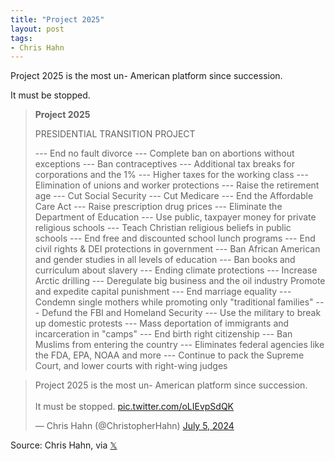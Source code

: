 ```yaml
---
title: "Project 2025"
layout: post
tags:
- Chris Hahn
---
```


Project 2025 is the most un- American platform since succession.

It must be stopped.

> **Project 2025**
>
> PRESIDENTIAL TRANSITION PROJECT
>
> --- End no fault divorce
> --- Complete ban on abortions without exceptions
> --- Ban contraceptives
> --- Additional tax breaks for corporations and the 1%
> --- Higher taxes for the working class
> --- Elimination of unions and worker protections
> --- Raise the retirement age
> --- Cut Social Security
> --- Cut Medicare
> --- End the Affordable Care Act
> --- Raise prescription drug prices
> --- Eliminate the Department of Education
> --- Use public, taxpayer money for private religious schools
> --- Teach Christian religious beliefs in public schools
> --- End free and discounted school lunch programs
> --- End civil rights & DEI protections in government
> --- Ban African American and gender studies in all levels of education
> --- Ban books and curriculum about slavery
> --- Ending climate protections
> --- Increase Arctic drilling
> --- Deregulate big business and the oil industry Promote and expedite capital punishment
> --- End marriage equality
> --- Condemn single mothers while promoting only "traditional families"
> --- Defund the FBI and Homeland Security
> --- Use the military to break up domestic protests
> --- Mass deportation of immigrants and incarceration in "camps"
> --- End birth right citizenship
> --- Ban Muslims from entering the country
> --- Eliminates federal agencies like the FDA, EPA, NOAA and more
> --- Continue to pack the Supreme Court, and lower courts with right-wing judges

<blockquote class="twitter-tweet"><p lang="en" dir="ltr">Project 2025 is the most un- American platform since succession. <br><br>It must be stopped. <a href="https://t.co/oLIEvpSdQK">pic.twitter.com/oLIEvpSdQK</a></p>&mdash; Chris Hahn (@ChristopherHahn) <a href="https://twitter.com/ChristopherHahn/status/1809278519505035475?ref_src=twsrc%5Etfw">July 5, 2024</a></blockquote> <script async src="https://platform.twitter.com/widgets.js" charset="utf-8"></script>

Source: Chris Hahn, via [𝕏](https://x.com)
